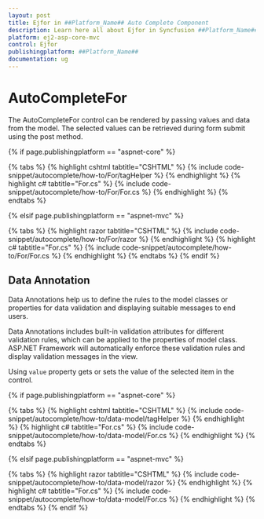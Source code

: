 ```yaml
---
layout: post
title: Ejfor in ##Platform_Name## Auto Complete Component
description: Learn here all about Ejfor in Syncfusion ##Platform_Name## Auto Complete component of Syncfusion Essential JS 2 and more.
platform: ej2-asp-core-mvc
control: Ejfor
publishingplatform: ##Platform_Name##
documentation: ug
---
```



# AutoCompleteFor

The AutoCompleteFor control can be rendered by passing values and data from the model. The selected values can be retrieved during form submit using the post method.

{% if page.publishingplatform == "aspnet-core" %}

{% tabs %}
{% highlight cshtml tabtitle="CSHTML" %}
{% include code-snippet/autocomplete/how-to/For/tagHelper %}
{% endhighlight %}
{% highlight c# tabtitle="For.cs" %}
{% include code-snippet/autocomplete/how-to/For/For.cs %}
{% endhighlight %}
{% endtabs %}

{% elsif page.publishingplatform == "aspnet-mvc" %}

{% tabs %}
{% highlight razor tabtitle="CSHTML" %}
{% include code-snippet/autocomplete/how-to/For/razor %}
{% endhighlight %}
{% highlight c# tabtitle="For.cs" %}
{% include code-snippet/autocomplete/how-to/For/For.cs %}
{% endhighlight %}
{% endtabs %}
{% endif %}



## Data Annotation

Data Annotations help us to define the rules to the model classes or properties for data validation and displaying suitable messages to end users.

Data Annotations includes built-in validation attributes for different validation rules, which can be applied to the properties of model class. ASP.NET Framework will automatically enforce these validation rules and display validation messages in the view.

Using `value` property gets or sets the value of the selected item in the control.

{% if page.publishingplatform == "aspnet-core" %}

{% tabs %}
{% highlight cshtml tabtitle="CSHTML" %}
{% include code-snippet/autocomplete/how-to/data-model/tagHelper %}
{% endhighlight %}
{% highlight c# tabtitle="For.cs" %}
{% include code-snippet/autocomplete/how-to/data-model/For.cs %}
{% endhighlight %}
{% endtabs %}

{% elsif page.publishingplatform == "aspnet-mvc" %}

{% tabs %}
{% highlight razor tabtitle="CSHTML" %}
{% include code-snippet/autocomplete/how-to/data-model/razor %}
{% endhighlight %}
{% highlight c# tabtitle="For.cs" %}
{% include code-snippet/autocomplete/how-to/data-model/For.cs %}
{% endhighlight %}
{% endtabs %}
{% endif %}


